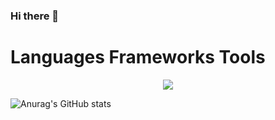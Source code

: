 ### Hi there 👋

<p align="centre">
  <h1>Languages Frameworks Tools</h1>
</p>

<p align="center">
  <a href="https://skillicons.dev">
    <img src="https://skillicons.dev/icons?i=git,ruby,docker,rust,react,ts,js,vscode,tailwind,stackoverflow,sqlite,redis,rails,postgres,nodejs,netlify,mysql,mongodb,css,bootstrap" />
  </a>
</p>


![Anurag's GitHub stats](https://github-readme-stats.vercel.app/api?username=UsamaShahzad7&show_icons=true)
